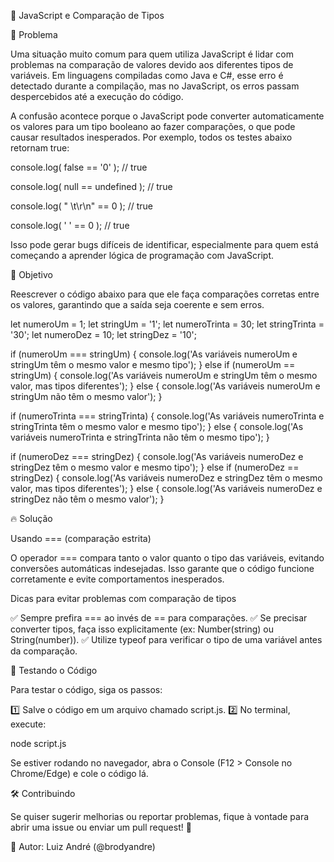 🚀 JavaScript e Comparação de Tipos

📌 Problema

Uma situação muito comum para quem utiliza JavaScript é lidar com problemas na comparação de valores devido aos diferentes tipos de variáveis. Em linguagens compiladas como Java e C#, esse erro é detectado durante a compilação, mas no JavaScript, os erros passam despercebidos até a execução do código.

A confusão acontece porque o JavaScript pode converter automaticamente os valores para um tipo booleano ao fazer comparações, o que pode causar resultados inesperados. Por exemplo, todos os testes abaixo retornam true:

console.log( false == '0' );  // true

console.log( null == undefined );  // true

console.log( " \t\r\n" == 0 );  // true

console.log( ' ' == 0 );  // true

Isso pode gerar bugs difíceis de identificar, especialmente para quem está começando a aprender lógica de programação com JavaScript.

🎯 Objetivo

Reescrever o código abaixo para que ele faça comparações corretas entre os valores, garantindo que a saída seja coerente e sem erros.

let numeroUm = 1;
let stringUm = '1';
let numeroTrinta = 30;
let stringTrinta = '30';
let numeroDez = 10;
let stringDez = '10';

if (numeroUm === stringUm) {
  console.log('As variáveis numeroUm e stringUm têm o mesmo valor e mesmo tipo');
} else if (numeroUm == stringUm) {
  console.log('As variáveis numeroUm e stringUm têm o mesmo valor, mas tipos diferentes');
} else {
  console.log('As variáveis numeroUm e stringUm não têm o mesmo valor');
}

if (numeroTrinta === stringTrinta) {
  console.log('As variáveis numeroTrinta e stringTrinta têm o mesmo valor e mesmo tipo');
} else {
  console.log('As variáveis numeroTrinta e stringTrinta não têm o mesmo tipo');
}

if (numeroDez === stringDez) {
  console.log('As variáveis numeroDez e stringDez têm o mesmo valor e mesmo tipo');
} else if (numeroDez == stringDez) {
  console.log('As variáveis numeroDez e stringDez têm o mesmo valor, mas tipos diferentes');
} else {
  console.log('As variáveis numeroDez e stringDez não têm o mesmo valor');
}

🔥 Solução

Usando === (comparação estrita)

O operador === compara tanto o valor quanto o tipo das variáveis, evitando conversões automáticas indesejadas. Isso garante que o código funcione corretamente e evite comportamentos inesperados.

Dicas para evitar problemas com comparação de tipos

✅ Sempre prefira === ao invés de == para comparações.
✅ Se precisar converter tipos, faça isso explicitamente (ex: Number(string) ou String(number)).
✅ Utilize typeof para verificar o tipo de uma variável antes da comparação.

🎯 Testando o Código

Para testar o código, siga os passos:

1️⃣ Salve o código em um arquivo chamado script.js.
2️⃣ No terminal, execute:

node script.js

Se estiver rodando no navegador, abra o Console (F12 > Console no Chrome/Edge) e cole o código lá.

🛠️ Contribuindo

Se quiser sugerir melhorias ou reportar problemas, fique à vontade para abrir uma issue ou enviar um pull request! 🚀

📌 Autor: Luiz André (@brodyandre)
